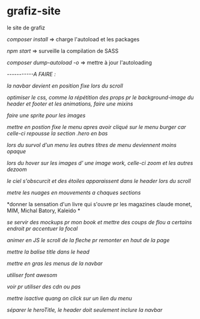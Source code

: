 # grafiz-site
le site de grafiz

*composer install* => charge l'autoload et les packages

*npm start* => surveille la compilation de SASS

*composer dump-autoload -o* => mettre à jour l'autoloading




*-----------A FAIRE :*

*la navbar devient en position fixe lors du scroll*

*optimiser le css, comme la répétition des props pr le background-image du header et footer et les animations, faire une mixins*

*faire une sprite pour les images*

*mettre en postion fixe le menu apres avoir cliqué sur le menu burger car celle-ci repousse la section .hero en bas*

*lors du survol d'un menu les autres titres de menu deviennent moins opaque*

*lors du hover sur les images d' une image work, celle-ci zoom et les autres dezoom*

*le ciel s'obscurcit et des étoiles apparaissent dans le header lors du scroll*

*metre les nuages en mouvements a chaques sections*

*donner la sensation d'un livre qui s'ouvre pr les magazines claude monet, MIM, Michal Batory, Kaleido *

*se servir des mockups pr mon book et mettre des coups de flou a certains endroit pr accentuer la focal*

*animer en JS le scroll de la fleche pr remonter en haut de la page*

*mettre la balise title dans le head*

*mettre en gras les menus de la navbar*

*utiliser font awesom*

*voir pr utiliser des cdn ou pas*

*mettre isactive quang on click sur un lien du menu*

*séparer le heroTitle, le header doit seulement inclure la navbar*